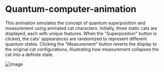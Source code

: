 # Quantum-computer-animation
This animation simulates the concept of quantum superposition and measurement using animated cat characters. Initially, three static cats are displayed, each with unique features. When the "Superposition" button is clicked, the cats' appearances are randomized to represent different quantum states. Clicking the "Measurement" button reverts the display to the original cat configurations, illustrating how measurement collapses the cat into a definite state.

![image](https://github.com/user-attachments/assets/78d81c6a-c6d9-4fd3-94cc-fb073a069d4e)
